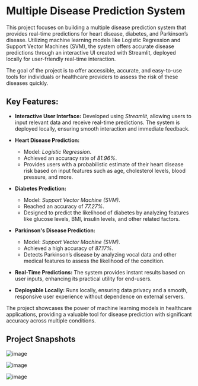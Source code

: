 # Multiple Disease Prediction System

This project focuses on building a multiple disease prediction system that provides real-time predictions for heart disease, diabetes, and Parkinson’s disease. Utilizing machine learning models like Logistic Regression and Support Vector Machines (SVM), the system offers accurate disease predictions through an interactive UI created with Streamlit, deployed locally for user-friendly real-time interaction.

The goal of the project is to offer accessible, accurate, and easy-to-use tools for individuals or healthcare providers to assess the risk of these diseases quickly.

## Key Features:

- **Interactive User Interface:** Developed using *Streamlit*, allowing users to input relevant data and receive real-time predictions. The system is deployed locally, ensuring smooth interaction and immediate feedback.
  
- **Heart Disease Prediction:** 
  - Model: *Logistic Regression*.
  - Achieved an accuracy rate of *81.96%*.
  - Provides users with a probabilistic estimate of their heart disease risk based on input features such as age, cholesterol levels, blood pressure, and more.

- **Diabetes Prediction:** 
  - Model: *Support Vector Machine (SVM)*.
  - Reached an accuracy of *77.27%*.
  - Designed to predict the likelihood of diabetes by analyzing features like glucose levels, BMI, insulin levels, and other related factors.

- **Parkinson's Disease Prediction:** 
  - Model: *Support Vector Machine (SVM)*.
  - Achieved a high accuracy of *87.17%*.
  - Detects Parkinson’s disease by analyzing vocal data and other medical features to assess the likelihood of the condition.

- **Real-Time Predictions:** The system provides instant results based on user inputs, enhancing its practical utility for end-users.

- **Deployable Locally:** Runs locally, ensuring data privacy and a smooth, responsive user experience without dependence on external servers.

The project showcases the power of machine learning models in healthcare applications, providing a valuable tool for disease prediction with significant accuracy across multiple conditions.

## Project Snapshots

![image](https://github.com/user-attachments/assets/f501dc87-befe-42b0-8080-1162feb9ebc3)

![image](https://github.com/user-attachments/assets/ed481708-4560-436d-aaa5-3090969fb2b2)

![image](https://github.com/user-attachments/assets/71f6eb37-1ad3-4a3a-9420-39d7b5da35c8)


